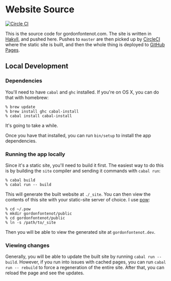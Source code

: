 # Website Source #

[![Circle CI](https://circleci.com/gh/gfontenot/website-source/tree/master.svg?style=svg)](https://circleci.com/gh/gfontenot/website-source/tree/master)

This is the source code for gordonfontenot.com. The site is written in
[Hakyll], and pushed here. Pushes to `master` are then picked up by [CircleCI]
where the static site is built, and then the whole thing is deployed to
[GitHub Pages].

[Hakyll]: http://jaspervdj.be/hakyll/
[CircleCI]: https://circleci.com/gh/gfontenot/website-source
[GitHub Pages]: https://github.com/gfontenot/gfontenot.github.com

## Local Development ##

### Dependencies ###

You'll need to have `cabal` and `ghc` installed. If you're on OS X, you can do
that with homebrew:

```
% brew update
% brew install ghc cabal-install
% cabal install cabal-install
```

It's going to take a while.

Once you have that installed, you can run `bin/setup` to install the app
dependencies.

### Running the app locally ###

Since it's a static site, you'll need to build it first. The easiest way to do
this is by building the `site` compiler and sending it commands with `cabal
run`:

```
% cabal build
% cabal run -- build
```

This will generate the built website at `./_site`. You can then view the
contents of this site with your static-site server of choice. I use [pow]:

[pow]: http://pow.cx

```
% cd ~/.pow
% mkdir gordonfontenot/public
% cd gordonfontenot/public
% ln -s /path/to/_site
```

Then you will be able to view the generated site at `gordonfontenot.dev`.

### Viewing changes ###

Generally, you will be able to update the built site by running `cabal run --
build`. However, if you run into issues with cached pages, you can run `cabal
run -- rebuild` to force a regeneration of the entire site. After that, you
can reload the page and see the updates.
